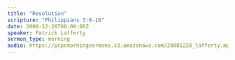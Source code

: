 ```yaml
---
title: "Resolution"
scripture: "Philippians 3:8-16"
date: 2008-12-28T00:00:00Z
speaker: Patrick Lafferty
sermon_type: morning
audio: https://pcpcmorningsermons.s3.amazonaws.com/20081228_lafferty.mp3 
---
```



